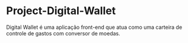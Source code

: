 # Project-Digital-Wallet
Digital Wallet é uma aplicação front-end que atua como uma carteira de controle de gastos com conversor de moedas.
